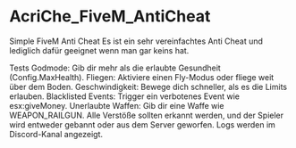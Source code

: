 # AcriChe_FiveM_AntiCheat
Simple FiveM Anti Cheat
 Es ist ein sehr vereinfachtes Anti Cheat und lediglich dafür geeignet wenn man gar keins hat.

 Tests
Godmode: Gib dir mehr als die erlaubte Gesundheit (Config.MaxHealth).
Fliegen: Aktiviere einen Fly-Modus oder fliege weit über dem Boden.
Geschwindigkeit: Bewege dich schneller, als es die Limits erlauben.
Blacklisted Events: Trigger ein verbotenes Event wie esx:giveMoney.
Unerlaubte Waffen: Gib dir eine Waffe wie WEAPON_RAILGUN.
Alle Verstöße sollten erkannt werden, und der Spieler wird entweder gebannt oder aus dem Server geworfen. Logs werden im Discord-Kanal angezeigt.
